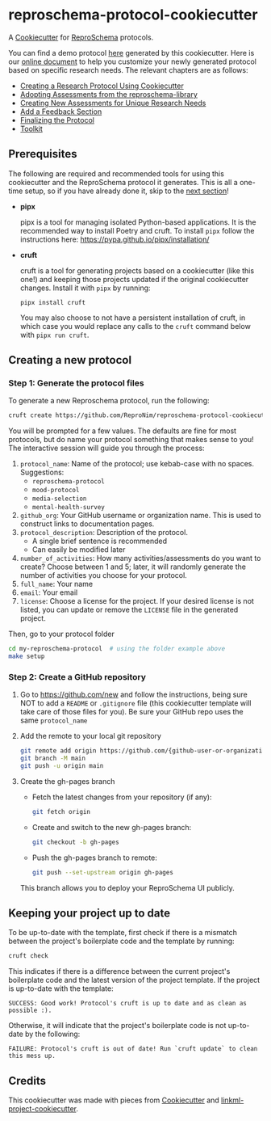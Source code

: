 # reproschema-protocol-cookiecutter
A [Cookiecutter](https://cookiecutter.readthedocs.io/en/stable/) for [ReproSchema](https://github.com/ReproNim/reproschema) protocols.

You can find a demo protocol [here](https://github.com/ReproNim/reproschema-demo-protocol) generated by this cookiecutter. Here is our [online document](https://www.repronim.org/reproschema/) to help you customize your newly generated protocol based on specific research needs. The relevant chapters are as follows:
- [Creating a Research Protocol Using Cookiecutter](https://www.repronim.org/reproschema/41_create_new_protocol/)
- [Adopting Assessments from the reproschema-library](https://www.repronim.org/reproschema/42_adopt_assessments/)
- [Creating New Assessments for Unique Research Needs](https://www.repronim.org/reproschema/43_create_new_assess/)
- [Add a Feedback Section](https://www.repronim.org/reproschema/44_setup_feedback/)
- [Finalizing the Protocol](https://www.repronim.org/reproschema/45_finalize_protocol/)
- [Toolkit](https://www.repronim.org/reproschema/46_tools/)

## Prerequisites

The following are required and recommended tools for using this cookiecutter and the ReproSchema protocol it generates. This is all a one-time setup, so if you have already done it, skip to the [next section](#creating-a-new-project)!

  * **pipx**
  
    pipx is a tool for managing isolated Python-based applications. It is the recommended way to install Poetry and cruft. To install `pipx` follow the instructions here: https://pypa.github.io/pipx/installation/
  
  * **cruft**

    cruft is a tool for generating projects based on a cookiecutter (like this one!) and keeping those projects updated if the original cookiecutter changes. Install it with `pipx` by running:
    ```shell
    pipx install cruft
    ```
    You may also choose to not have a persistent installation of cruft, in which case you would replace any calls to the `cruft` command below with `pipx run cruft`. 

## Creating a new protocol

### Step 1: Generate the protocol files

To generate a new Reproschema protocol, run the following:

```bash
cruft create https://github.com/ReproNim/reproschema-protocol-cookiecutter
```

You will be prompted for a few values.  The defaults are fine for most
protocols, but do name your protocol something that makes sense to you!
The interactive session will guide you through the process:

1. `protocol_name`: Name of the protocol; use kebab-case with no spaces.
Suggestions:
    - `reproschema-protocol`
    - `mood-protocol`
    - `media-selection`
    - `mental-health-survey`
2. `github_org`: Your GitHub username or organization name. This is used to construct links to documentation pages.
3. `protocol_description`: Description of the protocol.
    - A single brief sentence is recommended
    - Can easily be modified later
4. `number_of_activities`: How many activities/assessments do you want to create? Choose between 1 and 5; later, it will randomly generate the number of activities you choose for your protocol.
5. `full_name`: Your name
6. `email`: Your email
7. `license`: Choose a license for the project. If your desired license is not listed, you can update or remove the `LICENSE` file in the generated project.

Then, go to your protocol folder
```bash
cd my-reproschema-protocol  # using the folder example above
make setup
```

### Step 2: Create a GitHub repository

1. Go to https://github.com/new and follow the instructions, being sure NOT to add a `README` or `.gitignore` file (this cookiecutter template will take care of those files for you). Be sure your GitHub repo uses the same `protocol_name`

2. Add the remote to your local git repository

   ```bash
   git remote add origin https://github.com/{github-user-or-organization}/{protocol_name}.git
   git branch -M main
   git push -u origin main
   ```
3. Create the gh-pages branch 
    - Fetch the latest changes from your repository (if any): 
        ```bash 
        git fetch origin 
        ``` 
    - Create and switch to the new gh-pages branch: 
        ```bash 
        git checkout -b gh-pages 
        ``` 
    - Push the gh-pages branch to remote:
        ```bash
        git push --set-upstream origin gh-pages
        ```
    This branch allows you to deploy your ReproSchema UI publicly. 
    
## Keeping your project up to date

To be up-to-date with the template, first check if there is a mismatch
between the project's boilerplate code and the template by running:

```bash
cruft check
```

This indicates if there is a difference between the current project's
boilerplate code and the latest version of the project template. If the project
is up-to-date with the template:

```output
SUCCESS: Good work! Protocol's cruft is up to date and as clean as possible :).
```

Otherwise, it will indicate that the project's boilerplate code is not
up-to-date by the following:

```output
FAILURE: Protocol's cruft is out of date! Run `cruft update` to clean this mess up.
```
## Credits

This cookiecutter was made with pieces from
[Cookiecutter](https://cookiecutter.readthedocs.io/en/stable/) and [linkml-project-cookiecutter](https://github.com/linkml/linkml-project-cookiecutter).
